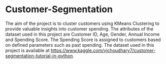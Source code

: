 # Customer-Segmentation
The aim of the project is to cluster customers using KMeans Clustering to provide valuable insights into customer spending.
The attributes of the dataset used in this project are Customer ID, Age, Gender, Annual Income and Spending Score. The Spending Score is assigned to customers based on defined parameters such as past spending. The dataset used in this project is available at https://www.kaggle.com/vjchoudhary7/customer-segmentation-tutorial-in-python.
